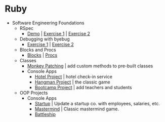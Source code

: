 # Ruby

* Software Engineering Foundations
  * RSpec
    * [Demo](https://github.com/alexHampton/Ruby/tree/master/SoftwareEngineeringFoundations/rspec_demo) | [Exercise 1](https://github.com/alexHampton/Ruby/tree/master/SoftwareEngineeringFoundations/rspec_exercise_1) | [Exercise 2](https://github.com/alexHampton/Ruby/tree/master/SoftwareEngineeringFoundations/rspec_exercise_2)
  * Debugging with byebug
    * [Exercise 1](https://github.com/alexHampton/Ruby/tree/master/SoftwareEngineeringFoundations/debugging_exercise_1) | [Exercise 2](https://github.com/alexHampton/Ruby/tree/master/SoftwareEngineeringFoundations/debugging_exercise_2)
  * Blocks and Procs
    * [Blocks](https://github.com/alexHampton/Ruby/tree/master/SoftwareEngineeringFoundations/blocks_project) | [Procs](https://github.com/alexHampton/Ruby/tree/master/SoftwareEngineeringFoundations/procs_project)
  * Classes
    * [Monkey Patching](https://github.com/alexHampton/Ruby/tree/master/SoftwareEngineeringFoundations/monkey_patching_project) | add custom methods to pre-built classes
    * Console Apps
      * [Hotel Project](https://github.com/alexHampton/Ruby/tree/master/SoftwareEngineeringFoundations/hotel_project) | hotel check-in service
      * [Hangman Project](https://github.com/alexHampton/Ruby/tree/master/SoftwareEngineeringFoundations/hangman_project)  | the classic game
      * [Bootcamp Project](https://github.com/alexHampton/Ruby/tree/master/SoftwareEngineeringFoundations/bootcamp_project) | add teachers and students
  * OOP Projects
    * Console Apps
      * [Startup](https://github.com/alexHampton/Ruby/tree/master/SoftwareEngineeringFoundations/startup_project) | Update a startup co. with employees, salaries, etc.
      * [Mastermind](https://github.com/alexHampton/Ruby/tree/master/SoftwareEngineeringFoundations/mastermind_project) | Classic mastermind game.
      * [Battleship](https://github.com/alexHampton/Ruby/tree/master/SoftwareEngineeringFoundations/battleship_project)
